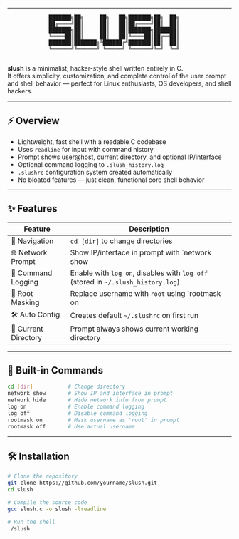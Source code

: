 
---

```
             ███████╗██╗     ██╗   ██╗███████╗██╗  ██╗
             ██╔════╝██║     ██║   ██║██╔════╝██║  ██║
             ███████╗██║     ██║   ██║███████╗███████║
             ╚════██║██║     ██║   ██║╚════██║██╔══██║
             ███████║███████╗╚██████╔╝███████║██║  ██║
             ╚══════╝╚══════╝ ╚═════╝ ╚══════╝╚═╝  ╚═╝
                                         
```

**slush** is a minimalist, hacker-style shell written entirely in C.  
It offers simplicity, customization, and complete control of the user prompt and shell behavior — perfect for Linux enthusiasts, OS developers, and shell hackers.

---

## ⚡ Overview

- Lightweight, fast shell with a readable C codebase
- Uses `readline` for input with command history
- Prompt shows user@host, current directory, and optional IP/interface
- Optional command logging to `.slush_history.log`
- `.slushrc` configuration system created automatically
- No bloated features — just clean, functional core shell behavior

---

## ✨ Features

| Feature             | Description                                                                 |
|---------------------|-----------------------------------------------------------------------------|
| 🧭 Navigation        | `cd [dir]` to change directories                                              |
| 🌐 Network Prompt    | Show IP/interface in prompt with `network show|hide`                         |
| 📓 Command Logging   | Enable with `log on`, disables with `log off` (stored in `~/.slush_history.log`) |
| 🧑 Root Masking      | Replace username with `root` using `rootmask on|off`                         |
| 🛠️ Auto Config       | Creates default `~/.slushrc` on first run                                   |
| 📂 Current Directory | Prompt always shows current working directory                               |

---

## 🧪 Built-in Commands

```bash
cd [dir]           # Change directory
network show       # Show IP and interface in prompt
network hide       # Hide network info from prompt
log on             # Enable command logging
log off            # Disable command logging
rootmask on        # Mask username as 'root' in prompt
rootmask off       # Use actual username
```
---

## 🛠️ Installation

```bash
# Clone the repository
git clone https://github.com/yourname/slush.git
cd slush

# Compile the source code
gcc slush.c -o slush -lreadline

# Run the shell
./slush
```

